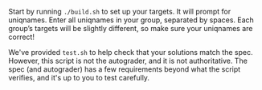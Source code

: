 Start by running `./build.sh` to set up your targets. It will prompt 
for uniqnames. Enter all uniqnames in your group, separated by spaces.
Each group’s targets will be slightly different, so make sure your
uniqnames are correct!

We've provided `test.sh` to help check that your solutions match
the spec. However, this script is not the autograder, and it is not
authoritative. The spec (and autograder) has a few requirements beyond
what the script verifies, and it's up to you to test carefully.
